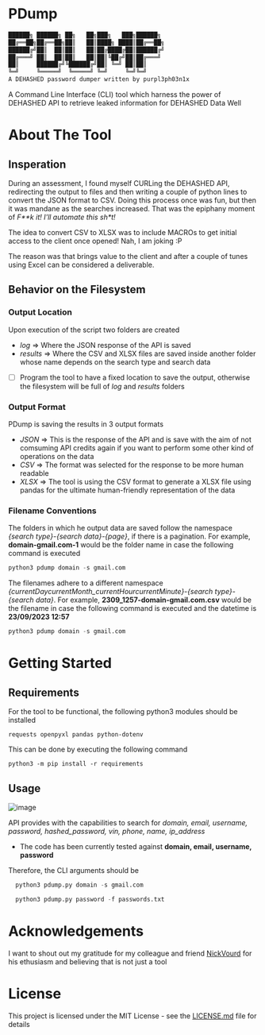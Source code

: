# PDump

```bash
██████╗ ██████╗ ██╗   ██╗███╗   ███╗██████╗
██╔══██╗██╔══██╗██║   ██║████╗ ████║██╔══██╗
██████╔╝██║  ██║██║   ██║██╔████╔██║██████╔╝
██╔═══╝ ██║  ██║██║   ██║██║╚██╔╝██║██╔═══╝
██║     ██████╔╝╚██████╔╝██║ ╚═╝ ██║██║
╚═╝     ╚═════╝  ╚═════╝ ╚═╝     ╚═╝╚═╝
A DEHASHED password dumper written by purpl3ph03n1x
```

A Command Line Interface (CLI) tool which harness the power of DEHASHED API to retrieve leaked information for DEHASHED Data Well

# About The Tool
## Insperation
During an assessment, I found myself CURLing the DEHASHED API, redirecting the output to files and then writing a couple of python lines to convert the JSON format to CSV. Doing this process once was fun, but then it was mandane as the searches increased.
That was the epiphany moment of _F**k it! I'll automate this sh*t!_

The idea to convert CSV to XLSX was to include MACROs to get initial access to the client once opened! Nah, I am joking :P

The reason was that brings value to the client and after a couple of tunes using Excel can be considered a deliverable.

## Behavior on the Filesystem
### Output Location
Upon execution of the script two folders are created
- _log_ => Where the JSON response of the API is saved
- _results_ => Where the CSV and XLSX files are saved inside another folder whose name depends on the search type and search data

- [ ] Program the tool to have a fixed location to save the output, otherwise the filesystem will be full of _log_ and _results_ folders

### Output Format
PDump is saving the results in 3 output formats
 - _JSON_ => This is the response of the API and is save with the aim of not comsuming API credits again if you want to perform some other kind of operations on the data
 - _CSV_ => The format was selected for the response to be more human readable
 - _XLSX_ => The tool is using the CSV format to generate a XLSX file using pandas for the ultimate human-friendly representation of the data

### Filename Conventions
The folders in which he output data are saved follow the namespace _{search type}-{search data}-{page}_, if there is a pagination. For example, **domain-gmail.com-1** would be the folder name in case the following command is executed 
```python
python3 pdump domain -s gmail.com
```

The filenames adhere to a different namespace _{currentDaycurrentMonth_currentHourcurrentMinute}-{search type}-{search data}_. For example, **2309_1257-domain-gmail.com.csv** would be the filename in case the following command is executed and the datetime is **23/09/2023 12:57**
```python
python3 pdump domain -s gmail.com
``` 
# Getting Started
## Requirements
For the tool to be functional, the following python3 modules should be installed
```
requests openpyxl pandas python-dotenv
```

This can be done by executing the following command
```
python3 -m pip install -r requirements
```

## Usage

![image](https://github.com/stavrosgns/PDump/assets/59849433/7a528e98-6c33-4df8-a3bc-246ab34858dc)

API provides with the capabilities to search for _domain, email, username, password, hashed_password, vin, phone, name, ip_address_
- The code has been currently tested against **domain, email, username, password**

Therefore, the CLI arguments should be
```python
  python3 pdump.py domain -s gmail.com
  ```
  
```python
  python3 pdump.py password -f passwords.txt
  ```
# Acknowledgements
I want to shout out my gratitude for my colleague and friend [NickVourd](https://github.com/nickvourd) for his ethusiasm and believing that is not just a tool

# License
This project is licensed under the MIT License - see the [LICENSE.md](LICENSE) file for details
